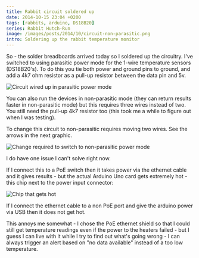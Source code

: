 ```yaml
---
title: Rabbit circuit soldered up
date: 2014-10-15 23:04 +0200
tags: [rabbits, arduino, DS18B20]
series: Rabbit Hutch-Run
image: /images/posts/2014/10/circuit-non-parasitic.png
intro: Soldering up the rabbit temperature monitor
---
```


So - the solder breadboards arrived today so I soldered up the circuitry. I've switched to using parasitic power mode for
the 1-wire temperature sensors (DS18B20's). To do this you tie both power and ground pins to ground, and add a 4k7 ohm resistor
as a pull-up resistor between the data pin and 5v.

![Circuit wired up in parasitic power mode](/images/posts/2014/10/circuit-parasitic.png)

You can also run the devices in non-parasitic mode (they can return results faster in non-parasitic mode) but this requires three
wires instead of two. You still need the pull-up 4k7 resistor too (this took me a while to figure out when I was testing).

To change this circuit to non-parasitic requires moving two wires. See the arrows in the next graphic.

![Change required to switch to non-parasitic power mode](/images/posts/2014/10/circuit-non-parasitic.png)

I do have one issue I can't solve right now.

If I connect this to a PoE switch then it takes power via the ethernet cable and it gives results - but the actual Arduino
Uno card gets extremely hot - this chip next to the power input connector:

![Chip that gets hot](/images/posts/2014/10/chip.jpg)

If I connect the ethernet cable to a non PoE port and give the arduino power via USB then it does not get hot.

This annoys me somewhat - I chose the PoE ethernet shield so that I could still get temperature readings even if the
power to the heaters failed - but I guess I can live with it while I try to find out what's going wrong - I can always
trigger an alert based on "no data available" instead of a too low temperature.

